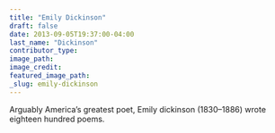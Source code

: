 ```yaml
---
title: "Emily Dickinson"
draft: false
date: 2013-09-05T19:37:00-04:00
last_name: "Dickinson"
contributor_type:
image_path:
image_credit:
featured_image_path:
_slug: emily-dickinson
---
```


Arguably America’s greatest poet, Emily dickinson (1830–1886) wrote eighteen hundred poems.

